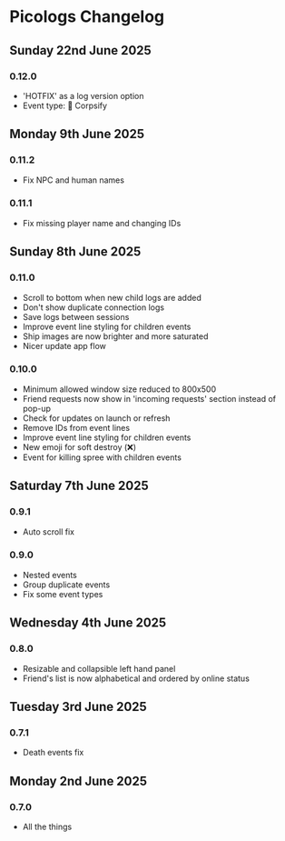 # Picologs Changelog

## Sunday 22nd June 2025

### 0.12.0

* 'HOTFIX' as a log version option
* Event type: 🧟 Corpsify

## Monday 9th June 2025

### 0.11.2

* Fix NPC and human names

### 0.11.1

* Fix missing player name and changing IDs

## Sunday 8th June 2025

### 0.11.0

* Scroll to bottom when new child logs are added
* Don't show duplicate connection logs
* Save logs between sessions
* Improve event line styling for children events
* Ship images are now brighter and more saturated
* Nicer update app flow

### 0.10.0

* Minimum allowed window size reduced to 800x500
* Friend requests now show in 'incoming requests' section instead of pop-up
* Check for updates on launch or refresh
* Remove IDs from event lines
* Improve event line styling for children events
* New emoji for soft destroy (❌)
* Event for killing spree with children events

## Saturday 7th June 2025

### 0.9.1

* Auto scroll fix

### 0.9.0

* Nested events
* Group duplicate events
* Fix some event types

## Wednesday 4th June 2025

### 0.8.0

* Resizable and collapsible left hand panel
* Friend's list is now alphabetical and ordered by online status

## Tuesday 3rd June 2025

### 0.7.1

* Death events fix

## Monday 2nd June 2025

### 0.7.0

* All the things
